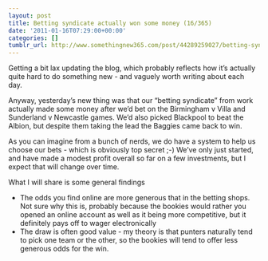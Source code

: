 ```yaml
---
layout: post
title: Betting syndicate actually won some money (16/365)
date: '2011-01-16T07:29:00+00:00'
categories: []
tumblr_url: http://www.somethingnew365.com/post/44289259027/betting-syndicate-actually-won-some-money-163
---
```

Getting a bit lax updating the blog, which probably reflects how it’s actually quite hard to do something new - and vaguely worth writing about each day.

Anyway, yesterday’s new thing was that our “betting syndicate” from work actually made some money after we’d bet on the Birmingham v Villa and Sunderland v Newcastle games. We’d also picked Blackpool to beat the Albion, but despite them taking the lead the Baggies came back to win.

As you can imagine from a bunch of nerds, we do have a system to help us choose our bets - which is obviously top secret ;-) We’ve only just started, and have made a modest profit overall so far on a few investments, but I expect that will change over time.

What I will share is some general findings

* The odds you find online are more generous that in the betting shops. Not sure why this is, probably because the bookies would rather you opened an online account as well as it being more competitive, but it definitely pays off to wager electronically
* The draw is often good value - my theory is that punters naturally tend to pick one team or the other, so the bookies will tend to offer less generous odds for the win.
